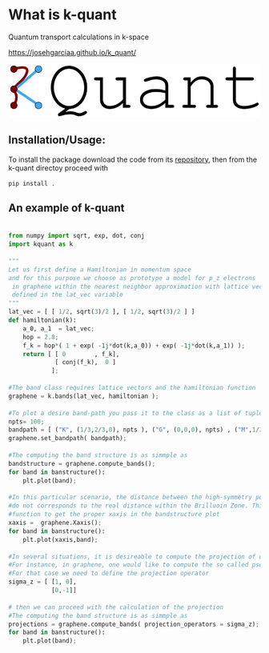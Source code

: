 # What is k-quant
Quantum transport calculations in k-space

https://josehgarciaa.github.io/k_quant/


![alt text](https://github.com/josehgarciaa/k_quant/blob/main/sphinx/logos/k_quant_logo.png)




## Installation/Usage:

To install the package download the code from its [repository](https://github.com/josehgarciaa/k-quant), 
then from the k-quant directoy proceed with 

```
pip install . 
```

## An example of k-quant

```python

from numpy import sqrt, exp, dot, conj
import kquant as k

"""
Let us first define a Hamiltonian in momentum space
and for this purpose we choose as prototype a model for p_z electrons
 in graphene within the nearest neighbor approximation with lattice vectors
 defined in the lat_vec variable
"""
lat_vec = [ [ 1/2, sqrt(3)/2 ], [ 1/2, sqrt(3)/2 ] ]
def hamiltonian(k):
    a_0, a_1  = lat_vec;
    hop = 2.8;
    f_k = hop*( 1 + exp( -1j*dot(k,a_0)) + exp( -1j*dot(k,a_1)) );
    return [ [ 0        , f_k],
             [ conj(f_k),  0 ]
            ];

#The band class requires lattice vectors and the hamiltonian function
graphene = k.bands(lat_vec, hamiltonian );

#To plot a desire band-path you pass it to the class as a list of tuples
npts= 100;
bandpath = [ ("K", (1/3,2/3,0), npts ), ("G", (0,0,0), npts) , ("M",1/2,1/2,0) ];
graphene.set_bandpath( bandpath);

#The computing the band structure is as simmple as
bandstructure = graphene.compute_bands();
for band in banstructure():
    plt.plot(band);

#In this particular scenario, the distance between the high-symmetry point in the band-structure
#do not corresponds to the real distance within the Brilluoin Zone. This is why we provide 
#function to get the proper xaxis in the bandstructure plot
xaxis =  graphene.Xaxis();
for band in banstructure():
    plt.plot(xaxis,band);

#In several situations, it is desireable to compute the projection of orbital or spins in these bands. 
#For instance, in graphene, one would like to compute the so called pseudo-spin projected bandstructures. 
#For that case we need to define the projection operator
sigma_z = [ [1, 0],
            [0,-1]]

# then we can proceed with the calculation of the projection
#The computing the band structure is as simmple as
projections = graphene.compute_bands( projection_operators = sigma_z);
for band in banstructure():
    plt.plot(band);


```
